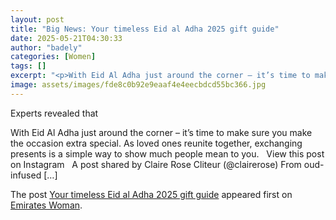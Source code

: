 ```yaml
---
layout: post
title: "Big News: Your timeless Eid al Adha 2025 gift guide"
date: 2025-05-21T04:30:33
author: "badely"
categories: [Women]
tags: []
excerpt: "<p>With Eid Al Adha just around the corner – it’s time to make sure you make the occasion extra special. As loved ones reunite together, exchanging pr"
image: assets/images/fde8c0b92e9eaaf4e4eecbdcd55bc366.jpg
---
```


Experts revealed that <p>With Eid Al Adha just around the corner – it’s time to make sure you make the occasion extra special. As loved ones reunite together, exchanging presents is a simple way to show much people mean to you. &#160; View this post on Instagram &#160; A post shared by Claire Rose Cliteur (@clairerose) From oud-infused [&#8230;]</p>
<p>The post <a href="https://emirateswoman.com/your-timeless-eid-al-adha-2025-gift-guide/" rel="nofollow">Your timeless Eid al Adha 2025 gift guide</a> appeared first on <a href="https://emirateswoman.com" rel="nofollow">Emirates Woman</a>.</p>

